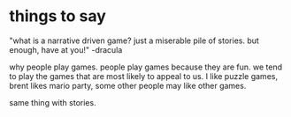 # things to say

"what is a narrative driven game? just a miserable pile of stories. but enough, have at you!"
-dracula 

why people play games.
people play games because they are fun. we tend to play the games that are most likely to appeal to us.
I like puzzle games, brent likes mario party, some other people may like other games.

same thing with stories.
